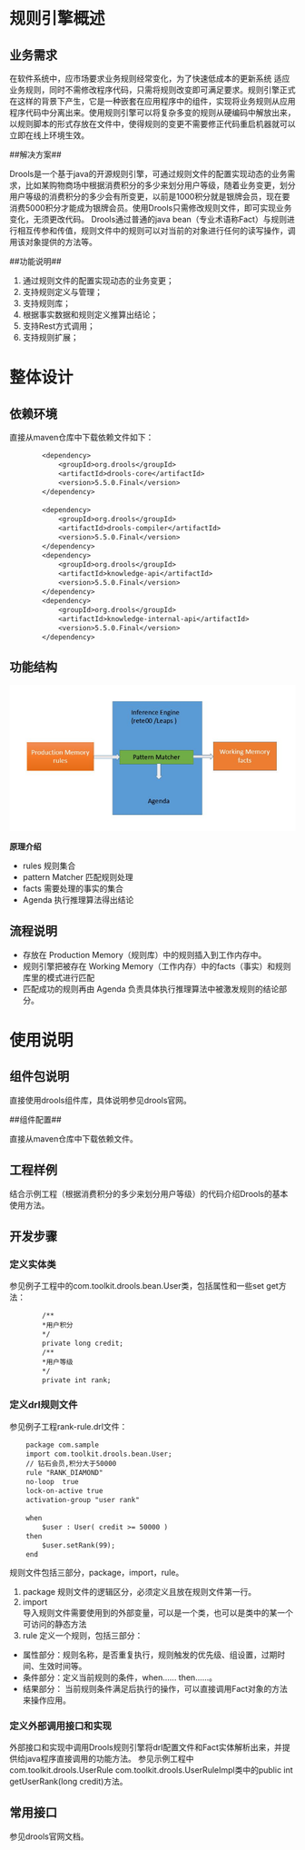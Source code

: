# 规则引擎概述 #

## 业务需求 ##

在软件系统中，应市场要求业务规则经常变化，为了快速低成本的更新系统
适应业务规则，同时不需修改程序代码，只需将规则改变即可满足要求。规则引擎正式在这样的背景下产生，它是一种嵌套在应用程序中的组件，实现将业务规则从应用程序代码中分离出来。使用规则引擎可以将复杂多变的规则从硬编码中解放出来，以规则脚本的形式存放在文件中，使得规则的变更不需要修正代码重启机器就可以立即在线上环境生效。

##解决方案##

Drools是一个基于java的开源规则引擎，可通过规则文件的配置实现动态的业务需求，比如某购物商场中根据消费积分的多少来划分用户等级，随着业务变更，划分用户等级的消费积分的多少会有所变更，以前是1000积分就是银牌会员，现在要消费5000积分才能成为银牌会员。使用Drools只需修改规则文件，即可实现业务变化，无须更改代码。
Drools通过普通的java bean（专业术语称Fact）与规则进行相互传参和传值，规则文件中的规则可以对当前的对象进行任何的读写操作，调用该对象提供的方法等。

##功能说明##

1.	通过规则文件的配置实现动态的业务变更；
2.	支持规则定义与管理；
3.	支持规则库；
4.	根据事实数据和规则定义推算出结论；
5.	支持Rest方式调用；
6.	支持规则扩展；

# 整体设计 #

## 依赖环境 ##

直接从maven仓库中下载依赖文件如下：
```
		<dependency>
			<groupId>org.drools</groupId>
			<artifactId>drools-core</artifactId>
			<version>5.5.0.Final</version>
		</dependency>

		<dependency>
			<groupId>org.drools</groupId>
			<artifactId>drools-compiler</artifactId>
			<version>5.5.0.Final</version>
		</dependency>
		<dependency>
			<groupId>org.drools</groupId>
			<artifactId>knowledge-api</artifactId>
			<version>5.5.0.Final</version>
		</dependency>
		<dependency>
			<groupId>org.drools</groupId>
			<artifactId>knowledge-internal-api</artifactId>
			<version>5.5.0.Final</version>
		</dependency>
```

## 功能结构 ##

![](./images/drools.jpg)

**原理介绍**

- rules 规则集合
- pattern Matcher 匹配规则处理
- facts 需要处理的事实的集合
- Agenda 执行推理算法得出结论

## 流程说明 ##

- 存放在 Production Memory（规则库）中的规则插入到工作内存中。
- 规则引擎把被存在 Working Memory（工作内存）中的facts（事实）和规则库里的模式进行匹配
- 匹配成功的规则再由 Agenda 负责具体执行推理算法中被激发规则的结论部分。

# 使用说明 #

## 组件包说明 ##

直接使用drools组件库，具体说明参见drools官网。

##组件配置##

直接从maven仓库中下载依赖文件。

## 工程样例 ##

结合示例工程（根据消费积分的多少来划分用户等级）的代码介绍Drools的基本使用方法。

## 开发步骤 ##

### 定义实体类 ###

参见例子工程中的com.toolkit.drools.bean.User类，包括属性和一些set get方法：
```
		/** 
		*用户积分
	 	*/
		private long credit;
		/**
		*用户等级
	 	*/
		private int rank;
```

### 定义drl规则文件 ###

参见例子工程rank-rule.drl文件：
```
	package com.sample
	import com.toolkit.drools.bean.User;
	// 钻石会员,积分大于50000
	rule "RANK_DIAMOND"
	no-loop  true
	lock-on-active true
	activation-group "user rank"
	
    when
        $user : User( credit >= 50000 ) 
    then
		$user.setRank(99);	
	end
```

规则文件包括三部分，package，import，rule。

1. package 
规则文件的逻辑区分，必须定义且放在规则文件第一行。
2. import  
导入规则文件需要使用到的外部变量，可以是一个类，也可以是类中的某一个可访问的静态方法 	
3. rule
定义一个规则，包括三部分：  
 - 属性部分：规则名称，是否重复执行，规则触发的优先级、组设置，过期时间、生效时间等。
 - 条件部分：定义当前规则的条件，when...... then......。
 - 结果部分： 当前规则条件满足后执行的操作，可以直接调用Fact对象的方法来操作应用。
 
### 定义外部调用接口和实现 ###

外部接口和实现中调用Drools规则引擎将drl配置文件和Fact实体解析出来，并提供给java程序直接调用的功能方法。
参见示例工程中
com.toolkit.drools.UserRule
com.toolkit.drools.UserRuleImpl类中的public int getUserRank(long credit)方法。

## 常用接口 ##

参见drools官网文档。

  

